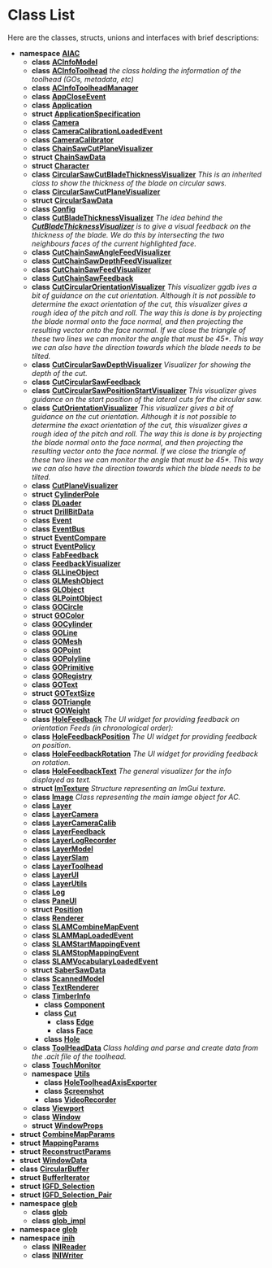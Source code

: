 
# Class List


Here are the classes, structs, unions and interfaces with brief descriptions:

* **namespace** [**AIAC**](namespaceAIAC.md)     
    * **class** [**ACInfoModel**](classAIAC_1_1ACInfoModel.md)     
    * **class** [**ACInfoToolhead**](classAIAC_1_1ACInfoToolhead.md) _the class holding the information of the toolhead (GOs, metadata, etc)_     
    * **class** [**ACInfoToolheadManager**](classAIAC_1_1ACInfoToolheadManager.md)     
    * **class** [**AppCloseEvent**](classAIAC_1_1AppCloseEvent.md)     
    * **class** [**Application**](classAIAC_1_1Application.md)     
    * **struct** [**ApplicationSpecification**](structAIAC_1_1ApplicationSpecification.md)     
    * **class** [**Camera**](classAIAC_1_1Camera.md)     
    * **class** [**CameraCalibrationLoadedEvent**](classAIAC_1_1CameraCalibrationLoadedEvent.md)     
    * **class** [**CameraCalibrator**](classAIAC_1_1CameraCalibrator.md)     
    * **class** [**ChainSawCutPlaneVisualizer**](classAIAC_1_1ChainSawCutPlaneVisualizer.md)     
    * **struct** [**ChainSawData**](structAIAC_1_1ChainSawData.md)     
    * **struct** [**Character**](structAIAC_1_1Character.md)     
    * **class** [**CircularSawCutBladeThicknessVisualizer**](classAIAC_1_1CircularSawCutBladeThicknessVisualizer.md) _This is an inherited class to show the thickness of the blade on circular saws._     
    * **class** [**CircularSawCutPlaneVisualizer**](classAIAC_1_1CircularSawCutPlaneVisualizer.md)     
    * **struct** [**CircularSawData**](structAIAC_1_1CircularSawData.md)     
    * **class** [**Config**](classAIAC_1_1Config.md)     
    * **class** [**CutBladeThicknessVisualizer**](classAIAC_1_1CutBladeThicknessVisualizer.md) _The idea behind the_ [_**CutBladeThicknessVisualizer**_](classAIAC_1_1CutBladeThicknessVisualizer.md) _is to give a visual feedback on the thickness of the blade. We do this by intersecting the two neighbours faces of the current highlighted face._    
    * **class** [**CutChainSawAngleFeedVisualizer**](classAIAC_1_1CutChainSawAngleFeedVisualizer.md)     
    * **class** [**CutChainSawDepthFeedVisualizer**](classAIAC_1_1CutChainSawDepthFeedVisualizer.md)     
    * **class** [**CutChainSawFeedVisualizer**](classAIAC_1_1CutChainSawFeedVisualizer.md)     
    * **class** [**CutChainSawFeedback**](classAIAC_1_1CutChainSawFeedback.md)     
    * **class** [**CutCircularOrientationVisualizer**](classAIAC_1_1CutCircularOrientationVisualizer.md) _This visualizer ggdb ives a bit of guidance on the cut orientation. Although it is not possible to determine the exact orientation of the cut, this visualizer gives a rough idea of the pitch and roll. The way this is done is by projecting the blade normal onto the face normal, and then projecting the resulting vector onto the face normal. If we close the triangle of these two lines we can monitor the angle that must be 45\*. This way we can also have the direction towards which the blade needs to be tilted._     
    * **class** [**CutCircularSawDepthVisualizer**](classAIAC_1_1CutCircularSawDepthVisualizer.md) _Visualizer for showing the depth of the cut._     
    * **class** [**CutCircularSawFeedback**](classAIAC_1_1CutCircularSawFeedback.md)     
    * **class** [**CutCircularSawPositionStartVisualizer**](classAIAC_1_1CutCircularSawPositionStartVisualizer.md) _This visualizer gives guidance on the start position of the lateral cuts for the circular saw._     
    * **class** [**CutOrientationVisualizer**](classAIAC_1_1CutOrientationVisualizer.md) _This visualizer gives a bit of guidance on the cut orientation. Although it is not possible to determine the exact orientation of the cut, this visualizer gives a rough idea of the pitch and roll. The way this is done is by projecting the blade normal onto the face normal, and then projecting the resulting vector onto the face normal. If we close the triangle of these two lines we can monitor the angle that must be 45\*. This way we can also have the direction towards which the blade needs to be tilted._     
    * **class** [**CutPlaneVisualizer**](classAIAC_1_1CutPlaneVisualizer.md)     
    * **struct** [**CylinderPole**](structAIAC_1_1CylinderPole.md)     
    * **class** [**DLoader**](classAIAC_1_1DLoader.md)     
    * **struct** [**DrillBitData**](structAIAC_1_1DrillBitData.md)     
    * **class** [**Event**](classAIAC_1_1Event.md)     
    * **class** [**EventBus**](classAIAC_1_1EventBus.md)     
    * **struct** [**EventCompare**](structAIAC_1_1EventCompare.md)     
    * **struct** [**EventPolicy**](structAIAC_1_1EventPolicy.md)     
    * **class** [**FabFeedback**](classAIAC_1_1FabFeedback.md)     
    * **class** [**FeedbackVisualizer**](classAIAC_1_1FeedbackVisualizer.md)     
    * **class** [**GLLineObject**](classAIAC_1_1GLLineObject.md)     
    * **class** [**GLMeshObject**](classAIAC_1_1GLMeshObject.md)     
    * **class** [**GLObject**](classAIAC_1_1GLObject.md)     
    * **class** [**GLPointObject**](classAIAC_1_1GLPointObject.md)     
    * **class** [**GOCircle**](classAIAC_1_1GOCircle.md)     
    * **struct** [**GOColor**](structAIAC_1_1GOColor.md)     
    * **class** [**GOCylinder**](classAIAC_1_1GOCylinder.md)     
    * **class** [**GOLine**](classAIAC_1_1GOLine.md)     
    * **class** [**GOMesh**](classAIAC_1_1GOMesh.md)     
    * **class** [**GOPoint**](classAIAC_1_1GOPoint.md)     
    * **class** [**GOPolyline**](classAIAC_1_1GOPolyline.md)     
    * **class** [**GOPrimitive**](classAIAC_1_1GOPrimitive.md)     
    * **class** [**GORegistry**](classAIAC_1_1GORegistry.md)     
    * **class** [**GOText**](classAIAC_1_1GOText.md)     
    * **struct** [**GOTextSize**](structAIAC_1_1GOTextSize.md)     
    * **class** [**GOTriangle**](classAIAC_1_1GOTriangle.md)     
    * **struct** [**GOWeight**](structAIAC_1_1GOWeight.md)     
    * **class** [**HoleFeedback**](classAIAC_1_1HoleFeedback.md) _The UI widget for providing feedback on orientation Feeds (in chronological order):_     
    * **class** [**HoleFeedbackPosition**](classAIAC_1_1HoleFeedbackPosition.md) _The UI widget for providing feedback on position._     
    * **class** [**HoleFeedbackRotation**](classAIAC_1_1HoleFeedbackRotation.md) _The UI widget for providing feedback on rotation._     
    * **class** [**HoleFeedbackText**](classAIAC_1_1HoleFeedbackText.md) _The general visualizer for the info displayed as text._     
    * **struct** [**ImTexture**](structAIAC_1_1ImTexture.md) _Structure representing an ImGui texture._     
    * **class** [**Image**](classAIAC_1_1Image.md) _Class representing the main iamge object for AC._     
    * **class** [**Layer**](classAIAC_1_1Layer.md)     
    * **class** [**LayerCamera**](classAIAC_1_1LayerCamera.md)     
    * **class** [**LayerCameraCalib**](classAIAC_1_1LayerCameraCalib.md)     
    * **class** [**LayerFeedback**](classAIAC_1_1LayerFeedback.md)     
    * **class** [**LayerLogRecorder**](classAIAC_1_1LayerLogRecorder.md)     
    * **class** [**LayerModel**](classAIAC_1_1LayerModel.md)     
    * **class** [**LayerSlam**](classAIAC_1_1LayerSlam.md)     
    * **class** [**LayerToolhead**](classAIAC_1_1LayerToolhead.md)     
    * **class** [**LayerUI**](classAIAC_1_1LayerUI.md)     
    * **class** [**LayerUtils**](classAIAC_1_1LayerUtils.md)     
    * **class** [**Log**](classAIAC_1_1Log.md)     
    * **class** [**PaneUI**](classAIAC_1_1PaneUI.md)     
    * **struct** [**Position**](structAIAC_1_1Position.md)     
    * **class** [**Renderer**](classAIAC_1_1Renderer.md)     
    * **class** [**SLAMCombineMapEvent**](classAIAC_1_1SLAMCombineMapEvent.md)     
    * **class** [**SLAMMapLoadedEvent**](classAIAC_1_1SLAMMapLoadedEvent.md)     
    * **class** [**SLAMStartMappingEvent**](classAIAC_1_1SLAMStartMappingEvent.md)     
    * **class** [**SLAMStopMappingEvent**](classAIAC_1_1SLAMStopMappingEvent.md)     
    * **class** [**SLAMVocabularyLoadedEvent**](classAIAC_1_1SLAMVocabularyLoadedEvent.md)     
    * **struct** [**SaberSawData**](structAIAC_1_1SaberSawData.md)     
    * **class** [**ScannedModel**](classAIAC_1_1ScannedModel.md)     
    * **class** [**TextRenderer**](classAIAC_1_1TextRenderer.md)     
    * **class** [**TimberInfo**](classAIAC_1_1TimberInfo.md)     
        * **class** [**Component**](classAIAC_1_1TimberInfo_1_1Component.md)     
        * **class** [**Cut**](classAIAC_1_1TimberInfo_1_1Cut.md)     
            * **class** [**Edge**](classAIAC_1_1TimberInfo_1_1Cut_1_1Edge.md)     
            * **class** [**Face**](classAIAC_1_1TimberInfo_1_1Cut_1_1Face.md)     
        * **class** [**Hole**](classAIAC_1_1TimberInfo_1_1Hole.md)     
    * **class** [**ToolHeadData**](classAIAC_1_1ToolHeadData.md) _Class holding and parse and create data from the .acit file of the toolhead._     
    * **class** [**TouchMonitor**](classAIAC_1_1TouchMonitor.md)     
    * **namespace** [**Utils**](namespaceAIAC_1_1Utils.md)     
        * **class** [**HoleToolheadAxisExporter**](classAIAC_1_1Utils_1_1HoleToolheadAxisExporter.md)     
        * **class** [**Screenshot**](classAIAC_1_1Utils_1_1Screenshot.md)     
        * **class** [**VideoRecorder**](classAIAC_1_1Utils_1_1VideoRecorder.md)     
    * **class** [**Viewport**](classAIAC_1_1Viewport.md)     
    * **class** [**Window**](classAIAC_1_1Window.md)     
    * **struct** [**WindowProps**](structAIAC_1_1WindowProps.md)     
* **struct** [**CombineMapParams**](structAIAC_1_1LayerUI_1_1CombineMapParams.md)     
* **struct** [**MappingParams**](structAIAC_1_1LayerUI_1_1MappingParams.md)     
* **struct** [**ReconstructParams**](structAIAC_1_1LayerUI_1_1ReconstructParams.md)     
* **struct** [**WindowData**](structAIAC_1_1Window_1_1WindowData.md)     
* **class** [**CircularBuffer**](classCircularBuffer.md)     
* **struct** [**BufferIterator**](structCircularBuffer_1_1BufferIterator.md)     
* **struct** [**IGFD\_Selection**](structIGFD__Selection.md)     
* **struct** [**IGFD\_Selection\_Pair**](structIGFD__Selection__Pair.md)     
* **namespace** [**glob**](namespaceglob.md)     
    * **class** [**glob**](classglob_1_1glob.md)     
    * **class** [**glob\_impl**](classglob_1_1glob__impl.md)     
* **namespace** [**glob**](namespaceglob_1_1_0d100.md) 
* **namespace** [**inih**](namespaceinih.md)     
    * **class** [**INIReader**](classinih_1_1INIReader.md)     
    * **class** [**INIWriter**](classinih_1_1INIWriter.md)     

